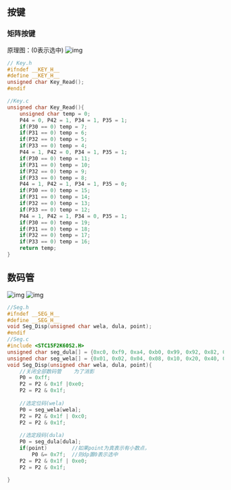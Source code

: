 ## 按键
### 矩阵按键
原理图：(0表示选中)
![img](https://img2023.cnblogs.com/blog/3583913/202502/3583913-20250218223623859-747722381.png)


```cpp  
// Key.h
#ifndef __KEY_H__
#define __KEY_H__
unsigned char Key_Read();
#endif
```
```cpp
//Key.c
unsigned char Key_Read(){
    unsigned char temp = 0;
    P44 = 0, P42 = 1, P34 = 1, P35 = 1;
    if(P30 == 0) temp = 7;
    if(P31 == 0) temp = 6; 
    if(P32 == 0) temp = 5;
    if(P33 == 0) temp = 4;
    P44 = 1, P42 = 0, P34 = 1, P35 = 1;
    if(P30 == 0) temp = 11;
    if(P31 == 0) temp = 10; 
    if(P32 == 0) temp = 9;
    if(P33 == 0) temp = 8;
    P44 = 1, P42 = 1, P34 = 1, P35 = 0;
    if(P30 == 0) temp = 15;
    if(P31 == 0) temp = 14; 
    if(P32 == 0) temp = 13;
    if(P33 == 0) temp = 12;
    P44 = 1, P42 = 1, P34 = 0, P35 = 1;
    if(P30 == 0) temp = 19;
    if(P31 == 0) temp = 18; 
    if(P32 == 0) temp = 17;
    if(P33 == 0) temp = 16;
    return temp;
}
```



## 数码管
![img](https://img2023.cnblogs.com/blog/3583913/202502/3583913-20250219220051500-2053673196.png)
![img](https://img2023.cnblogs.com/blog/3583913/202502/3583913-20250219221630709-1220914917.png)
```cpp
//Seg.h
#ifndef __SEG_H__
#define __SEG_H__
void Seg_Disp(unsigned char wela, dula, point);
#endif
//Seg.c
#include <STC15F2K60S2.H>
unsigned char seg_dula[] = {0xc0, 0xf9, 0xa4, 0xb0, 0x99, 0x92, 0x82, 0xf8, 0x80, 0x90, 0xff};
unsigned char seg_wela[] = {0x01, 0x02, 0x04, 0x08, 0x10, 0x20, 0x40, 0x80};
void Seg_Disp(unsigned char wela, dula, point){
	//关闭全部数码管    为了消影
	P0 = 0xff;
	P2 = P2 & 0x1f |0xe0;
	P2 = P2 & 0x1f;	
	
	//选定位码(wela)
	P0 = seg_wela[wela];
	P2 = P2 & 0x1f | 0xc0;
	P2 = P2 & 0x1f;
	
	//选定段码(dula)
	P0 = seg_dula[dula];
	if(point)		 //如果point为真表示有小数点，
		P0 &= 0x7f;  //则dp置0表示选中
	P2 = P2 & 0x1f | 0xe0;
	P2 = P2 & 0x1f;
	
}
```